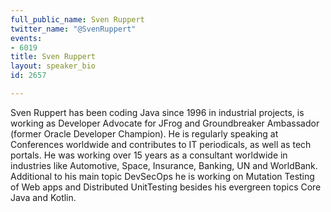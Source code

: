```yaml
---
full_public_name: Sven Ruppert
twitter_name: "@SvenRuppert"
events:
- 6019
title: Sven Ruppert
layout: speaker_bio
id: 2657

---
```

Sven Ruppert has been coding Java since 1996 in industrial projects, is working as Developer Advocate for JFrog and Groundbreaker Ambassador (former Oracle Developer Champion). He is regularly speaking at Conferences worldwide and contributes to IT periodicals, as well as tech portals.
He was working over 15 years as a consultant worldwide in industries like Automotive, Space, Insurance, Banking, UN and WorldBank. Additional to his main topic DevSecOps he is working on Mutation Testing of Web apps and Distributed UnitTesting besides his evergreen topics Core Java and Kotlin.